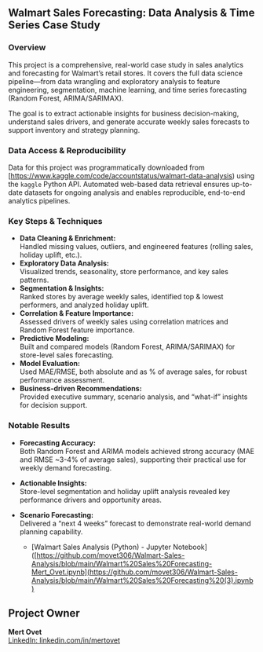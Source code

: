 ## Walmart Sales Forecasting: Data Analysis & Time Series Case Study

### Overview
This project is a comprehensive, real-world case study in sales analytics and forecasting for Walmart’s retail stores.
It covers the full data science pipeline—from data wrangling and exploratory analysis to feature engineering, segmentation, machine learning, and time series forecasting (Random Forest, ARIMA/SARIMAX).

The goal is to extract actionable insights for business decision-making, understand sales drivers, and generate accurate weekly sales forecasts to support inventory and strategy planning.

### Data Access & Reproducibility
Data for this project was programmatically downloaded from [https://www.kaggle.com/code/accountstatus/walmart-data-analysis) using the `kaggle` Python API.
Automated web-based data retrieval ensures up-to-date datasets for ongoing analysis and enables reproducible, end-to-end analytics pipelines.

### Key Steps & Techniques
- **Data Cleaning & Enrichment:**  
    Handled missing values, outliers, and engineered features (rolling sales, holiday uplift, etc.).
- **Exploratory Data Analysis:**  
    Visualized trends, seasonality, store performance, and key sales patterns.
- **Segmentation & Insights:**  
    Ranked stores by average weekly sales, identified top & lowest performers, and analyzed holiday uplift.
- **Correlation & Feature Importance:**  
    Assessed drivers of weekly sales using correlation matrices and Random Forest feature importance.
- **Predictive Modeling:**  
    Built and compared models (Random Forest, ARIMA/SARIMAX) for store-level sales forecasting.
- **Model Evaluation:**  
    Used MAE/RMSE, both absolute and as % of average sales, for robust performance assessment.
- **Business-driven Recommendations:**  
    Provided executive summary, scenario analysis, and “what-if” insights for decision support.

### Notable Results
- **Forecasting Accuracy:**  
    Both Random Forest and ARIMA models achieved strong accuracy (MAE and RMSE ~3-4% of average sales), supporting their practical use for weekly demand forecasting.
- **Actionable Insights:**  
    Store-level segmentation and holiday uplift analysis revealed key performance drivers and opportunity areas.
- **Scenario Forecasting:**  
    Delivered a “next 4 weeks” forecast to demonstrate real-world demand planning capability.

  - [Walmart Sales Analysis (Python) - Jupyter Notebook]([https://github.com/movet306/Walmart-Sales-Analysis/blob/main/Walmart%20Sales%20Forecasting-Mert_Ovet.ipynb](https://github.com/movet306/Walmart-Sales-Analysis/blob/main/Walmart%20Sales%20Forecasting%20(3).ipynb)

## Project Owner

**Mert Ovet**  
[LinkedIn: linkedin.com/in/mertovet](https://www.linkedin.com/in/mertovet)
